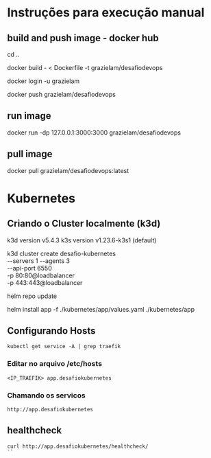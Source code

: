 # Instruções para execução manual

## build and push image - docker hub
cd ..

docker build - < Dockerfile -t grazielam/desafiodevops 

docker login -u grazielam

docker push grazielam/desafiodevops

## run image

docker run -dp 127.0.0.1:3000:3000 grazielam/desafiodevops

## pull image 

docker pull grazielam/desafiodevops:latest

# Kubernetes 

## Criando o Cluster localmente (k3d)

k3d version v5.4.3
k3s version v1.23.6-k3s1 (default)

k3d cluster create desafio-kubernetes \
--servers 1 --agents 3 \
--api-port 6550 \
-p 80:80@loadbalancer \
-p 443:443@loadbalancer

helm repo update

helm install app -f ./kubernetes/app/values.yaml ./kubernetes/app


## Configurando Hosts

```
kubectl get service -A | grep traefik
```

### Editar no arquivo /etc/hosts
```
<IP_TRAEFIK> app.desafiokubernetes
```
### Chamando os servicos

```
http://app.desafiokubernetes
```

## healthcheck 
```
curl http://app.desafiokubernetes/healthcheck/
``